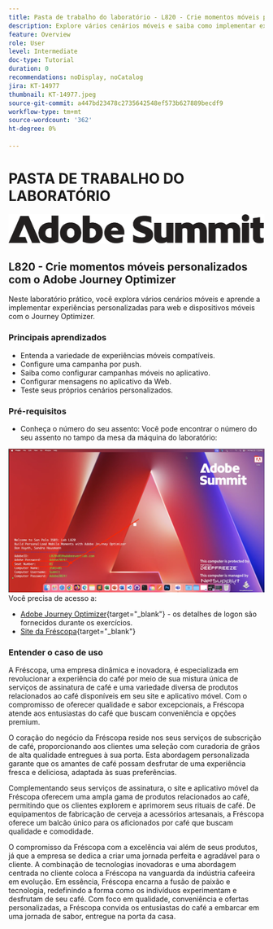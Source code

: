 ```yaml
---
title: Pasta de trabalho do laboratório - L820 - Crie momentos móveis personalizados com o Adobe Journey Optimizer
description: Explore vários cenários móveis e saiba como implementar experiências personalizadas para web e dispositivos móveis com o Journey Optimizer.
feature: Overview
role: User
level: Intermediate
doc-type: Tutorial
duration: 0
recommendations: noDisplay, noCatalog
jira: KT-14977
thumbnail: KT-14977.jpeg
source-git-commit: a447bd23478c2735642548ef573b627889becdf9
workflow-type: tm+mt
source-wordcount: '362'
ht-degree: 0%

---
```



# PASTA DE TRABALHO DO LABORATÓRIO

![Adobe Summit - texto alternativo](/help/summit/l820-lab-workbook/assets/adobe-summit.png "Adobe Summit")


## L820 - Crie momentos móveis personalizados com o Adobe Journey Optimizer

Neste laboratório prático, você explora vários cenários móveis e aprende a implementar experiências personalizadas para web e dispositivos móveis com o Journey Optimizer.

### Principais aprendizados

* Entenda a variedade de experiências móveis compatíveis.
* Configure uma campanha por push.
* Saiba como configurar campanhas móveis no aplicativo.
* Configurar mensagens no aplicativo da Web.
* Teste seus próprios cenários personalizados.

### Pré-requisitos

* Conheça o número do seu assento: Você pode encontrar o número do seu assento no tampo da mesa da máquina do laboratório:

![Número da vaga](/help/summit/l820-lab-workbook/assets/locate-seat-number.png)
Você precisa de acesso a:

* [Adobe Journey Optimizer](https://experience.adobe.com/#/@techmarketingdemos/sname:summit-ajo-lab/journey-optimizer/home){target="_blank"}  - os detalhes de logon são fornecidos durante os exercícios.
* [Site da Fréscopa](https://dsn.adobe.com/p/adobe-summit-2024?token=eyJhbGciOiJIUzI1NiIsInR5cCI6IkpXVCJ9.eyJpZCI6ImFub255bW91cyIsImVtYWlsIjoiYW5vbnltb3VzQGFkb2JlLmNvbSIsImlzc3VlciI6InNoYXJlZC1saW5rIiwiYXJnb24iOnsiYWNjZXNzIjoicmVhZC1wcm9qZWN0IiwicHJvamVjdElkIjoiYWRvYmUtc3VtbWl0LTIwMjQifSwiaWF0IjoxNzEwNTI0MTIwLCJleHAiOjE3MTIzMzg1MjB9.q2uGVst6HjJw8SCWl-3pViNzepkdGnNCvGqZnbbkTsY){target="_blank"}


### Entender o caso de uso

A Fréscopa, uma empresa dinâmica e inovadora, é especializada em revolucionar a experiência do café por meio de sua mistura única de serviços de assinatura de café e uma variedade diversa de produtos relacionados ao café disponíveis em seu site e aplicativo móvel. Com o compromisso de oferecer qualidade e sabor excepcionais, a Fréscopa atende aos entusiastas do café que buscam conveniência e opções premium.

O coração do negócio da Fréscopa reside nos seus serviços de subscrição de café, proporcionando aos clientes uma seleção com curadoria de grãos de alta qualidade entregues à sua porta. Esta abordagem personalizada garante que os amantes de café possam desfrutar de uma experiência fresca e deliciosa, adaptada às suas preferências.

Complementando seus serviços de assinatura, o site e aplicativo móvel da Fréscopa oferecem uma ampla gama de produtos relacionados ao café, permitindo que os clientes explorem e aprimorem seus rituais de café. De equipamentos de fabricação de cerveja a acessórios artesanais, a Fréscopa oferece um balcão único para os aficionados por café que buscam qualidade e comodidade.

O compromisso da Fréscopa com a excelência vai além de seus produtos, já que a empresa se dedica a criar uma jornada perfeita e agradável para o cliente. A combinação de tecnologias inovadoras e uma abordagem centrada no cliente coloca a Fréscopa na vanguarda da indústria cafeeira em evolução. Em essência, Fréscopa encarna a fusão de paixão e tecnologia, redefinindo a forma como os indivíduos experimentam e desfrutam de seu café. Com foco em qualidade, conveniência e ofertas personalizadas, a Fréscopa convida os entusiastas do café a embarcar em uma jornada de sabor, entregue na porta da casa.



